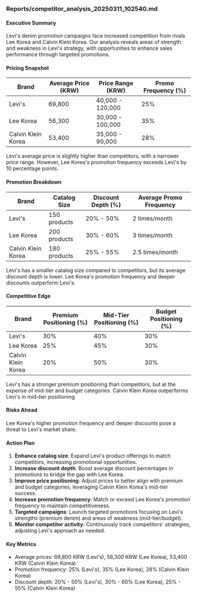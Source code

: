 ### Reports/competitor_analysis_20250311_102540.md
#### Executive Summary
Levi's denim promotion campaigns face increased competition from rivals Lee Korea and Calvin Klein Korea. Our analysis reveals areas of strength and weakness in Levi's strategy, with opportunities to enhance sales performance through targeted promotions.

#### Pricing Snapshot
| Brand | Average Price (KRW) | Price Range (KRW) | Promo Frequency (%) |
| --- | --- | --- | --- |
| Levi's | 69,800 | 40,000 - 120,000 | 25% |
| Lee Korea | 56,300 | 30,000 - 100,000 | 35% |
| Calvin Klein Korea | 53,400 | 35,000 - 90,000 | 28% |

Levi's average price is slightly higher than competitors, with a narrower price range. However, Lee Korea's promotion frequency exceeds Levi's by 10 percentage points.

#### Promotion Breakdown
| Brand | Catalog Size | Discount Depth (%) | Average Promo Frequency |
| --- | --- | --- | --- |
| Levi's | 150 products | 20% - 50% | 2 times/month |
| Lee Korea | 200 products | 30% - 60% | 3 times/month |
| Calvin Klein Korea | 180 products | 25% - 55% | 2.5 times/month |

Levi's has a smaller catalog size compared to competitors, but its average discount depth is lower. Lee Korea's promotion frequency and deeper discounts outperform Levi's.

#### Competitive Edge
| Brand | Premium Positioning (%) | Mid-Tier Positioning (%) | Budget Positioning (%) |
| --- | --- | --- | --- |
| Levi's | 30% | 40% | 30% |
| Lee Korea | 25% | 45% | 30% |
| Calvin Klein Korea | 20% | 50% | 30% |

Levi's has a stronger premium positioning than competitors, but at the expense of mid-tier and budget categories. Calvin Klein Korea outperforms Levi's in mid-tier positioning.

#### Risks Ahead
Lee Korea's higher promotion frequency and deeper discounts pose a threat to Levi's market share.

#### Action Plan
1. **Enhance catalog size**: Expand Levi's product offerings to match competitors, increasing promotional opportunities.
2. **Increase discount depth**: Boost average discount percentages in promotions to bridge the gap with Lee Korea.
3. **Improve price positioning**: Adjust prices to better align with premium and budget categories, leveraging Calvin Klein Korea's mid-tier success.
4. **Increase promotion frequency**: Match or exceed Lee Korea's promotion frequency to maintain competitiveness.
5. **Targeted campaigns**: Launch targeted promotions focusing on Levi's strengths (premium denim) and areas of weakness (mid-tier/budget).
6. **Monitor competitor activity**: Continuously track competitors' strategies, adjusting Levi's approach as needed.

#### Key Metrics
* Average prices: 69,800 KRW (Levi's), 56,300 KRW (Lee Korea), 53,400 KRW (Calvin Klein Korea)
* Promotion frequency: 25% (Levi's), 35% (Lee Korea), 28% (Calvin Klein Korea)
* Discount depth: 20% - 50% (Levi's), 30% - 60% (Lee Korea), 25% - 55% (Calvin Klein Korea)